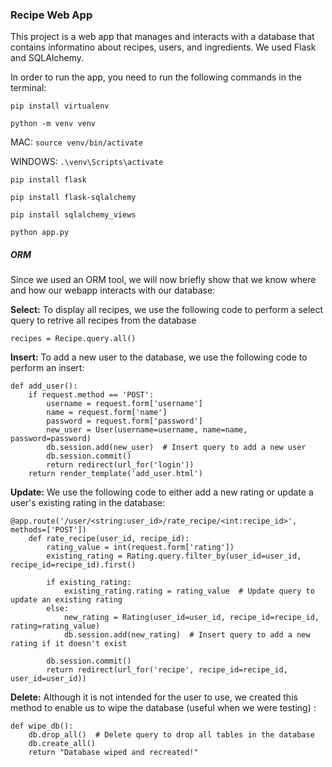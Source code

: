 ### Recipe Web App

This project is a web app that manages and interacts with a database that contains informatino about recipes, users, and ingredients. We used Flask and SQLAlchemy.

In order to run the app, you need to run the following commands in the terminal:

```pip install virtualenv```

```python -m venv venv```

MAC:
```source venv/bin/activate```

WINDOWS:
```.\venv\Scripts\activate```

```pip install flask```

```pip install flask-sqlalchemy```

```pip install sqlalchemy_views```

```python app.py```


##### ORM

Since we used an ORM tool, we will now briefly show that we know where and how our webapp interacts with our database:

**Select:** To display all recipes, we use the following code to perform a select query to retrive all recipes from the database

```
recipes = Recipe.query.all()
```

**Insert:** To add a new user to the database, we use the following code to perform an insert:

```
def add_user():
    if request.method == 'POST':
        username = request.form['username']
        name = request.form['name']
        password = request.form['password']
        new_user = User(username=username, name=name, password=password)
        db.session.add(new_user)  # Insert query to add a new user
        db.session.commit()
        return redirect(url_for('login'))
    return render_template('add_user.html')
```

**Update:** We use the following code to either add a new rating or update a user's existing rating in the database:

```
@app.route('/user/<string:user_id>/rate_recipe/<int:recipe_id>', methods=['POST'])
    def rate_recipe(user_id, recipe_id):
        rating_value = int(request.form['rating'])
        existing_rating = Rating.query.filter_by(user_id=user_id, recipe_id=recipe_id).first()
        
        if existing_rating:
            existing_rating.rating = rating_value  # Update query to update an existing rating
        else:
            new_rating = Rating(user_id=user_id, recipe_id=recipe_id, rating=rating_value)
            db.session.add(new_rating)  # Insert query to add a new rating if it doesn't exist
        
        db.session.commit()
        return redirect(url_for('recipe', recipe_id=recipe_id, user_id=user_id))
```

**Delete:** Although it is not intended for the user to use, we created this method to enable us to wipe the database (useful when we were testing) :

```
def wipe_db():
    db.drop_all()  # Delete query to drop all tables in the database
    db.create_all()
    return "Database wiped and recreated!"
```